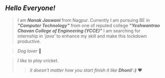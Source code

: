 ## *Hello Everyone!*

> I am _**Nanak Jaswani**_ from Nagpur.
Currently I am pursuing BE in _**"Computer Technology"**_ from one of reputed college _**"Yeshwantrao Chavan College of Engineering (YCCE)"**_
I am searching for internship in _'java'_  to enhance my skill and make this lockdown productive.

> *Dog lover* :dog:

> *I like to play cricket.*
>
>> *it doesn't matter how you start finish it like _**Dhoni! :)**_* :heart:
